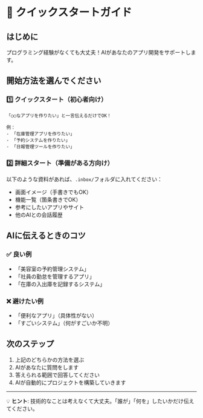 # 🚀 クイックスタートガイド

## はじめに
プログラミング経験がなくても大丈夫！AIがあなたのアプリ開発をサポートします。

## 開始方法を選んでください

### 1️⃣ クイックスタート（初心者向け）
```
「○○なアプリを作りたい」と一言伝えるだけでOK！

例：
- 「在庫管理アプリを作りたい」
- 「予約システムを作りたい」
- 「日報管理ツールを作りたい」
```

### 2️⃣ 詳細スタート（準備がある方向け）
以下のような資料があれば、`.inbox/`フォルダに入れてください：
- 画面イメージ（手書きでもOK）
- 機能一覧（箇条書きでOK）
- 参考にしたいアプリやサイト
- 他のAIとの会話履歴

## AIに伝えるときのコツ

### ✅ 良い例
- 「美容室の予約管理システム」
- 「社員の勤怠を管理するアプリ」
- 「在庫の入出庫を記録するシステム」

### ❌ 避けたい例
- 「便利なアプリ」（具体性がない）
- 「すごいシステム」（何がすごいか不明）

## 次のステップ
1. 上記のどちらかの方法を選ぶ
2. AIがあなたに質問をします
3. 答えられる範囲で回答してください
4. AIが自動的にプロジェクトを構築していきます

---
💡 **ヒント**: 技術的なことは考えなくて大丈夫。「誰が」「何を」したいかだけ伝えてください。